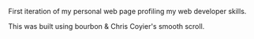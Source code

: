 First iteration of my personal web page profiling my web developer skills. 

This was built using bourbon & Chris Coyier's smooth scroll.

